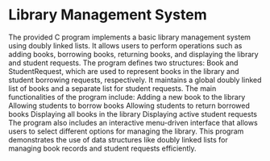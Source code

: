# Library Management System
The provided C program implements a basic library management system using doubly linked lists. It allows users to perform operations such as adding books, borrowing books, returning books, and displaying the library and student requests.
The program defines two structures: Book and StudentRequest, which are used to represent books in the library and student borrowing requests, respectively. It maintains a global doubly linked list of books and a separate list for student requests.
The main functionalities of the program include:
Adding a new book to the library
Allowing students to borrow books
Allowing students to return borrowed books
Displaying all books in the library
Displaying active student requests
The program also includes an interactive menu-driven interface that allows users to select different options for managing the library.
This program demonstrates the use of data structures like doubly linked lists for managing book records and student requests efficiently.
